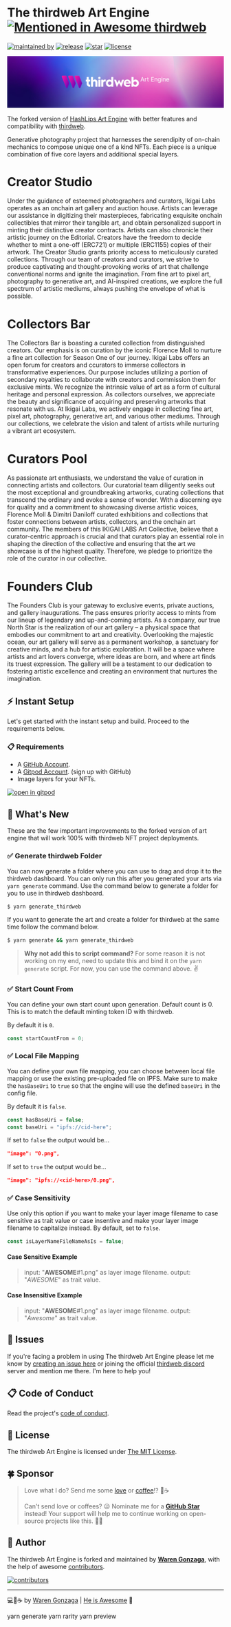 # The thirdweb Art Engine [![Mentioned in Awesome thirdweb](https://awesome.re/mentioned-badge-flat.svg)](https://github.com/warengonzaga/awesome-thirdweb)

[![maintained by](https://img.shields.io/badge/maintained%20by-Waren%20Gonzaga-blue.svg?longCache=true&style=flat-square)](https://github.com/warengonzaga) [![release](https://img.shields.io/github/release/warengonzaga/thirdweb-art-engine.svg?style=flat-square)](https://github.com/warengonzaga/thirdweb-art-engine/releases) [![star](https://img.shields.io/github/stars/warengonzaga/thirdweb-art-engine.svg?style=flat-square)](https://github.com/warengonzaga/thirdweb-art-engine/stargazers) [![license](https://img.shields.io/github/license/warengonzaga/thirdweb-art-engine.svg?style=flat-square)](https://github.com/warengonzaga/thirdweb-art-engine/blob/main/license)

[![repo banner](.github/img/repo_banner.jpg)](https://github.com/warengonzaga/thirdweb-art-engine)

The forked version of [HashLips Art Engine](https://github.com/HashLips/hashlips_art_engine) with better features and compatibility with [thirdweb](https://thirdweb.com).

Generative photography project that harnesses the serendipity of on-chain mechanics to compose unique one of a kind NFTs. Each piece is a unique combination of five core layers and additional special layers.

# Creator Studio

Under the guidance of esteemed photographers and curators, Ikigai Labs operates as an onchain art gallery and auction house. Artists can leverage our assistance in digitizing their masterpieces, fabricating exquisite onchain collectibles that mirror their tangible art, and obtain personalized support in minting their distinctive creator contracts. Artists can also chronicle their artistic journey on the Editorial. Creators have the freedom to decide whether to mint a one-off (ERC721) or multiple (ERC1155) copies of their artwork. The Creator Studio grants priority access to meticulously curated collections. Through our team of creators and curators, we strive to produce captivating and thought-provoking works of art that challenge conventional norms and ignite the imagination. From fine art to pixel art, photography to generative art, and AI-inspired creations, we explore the full spectrum of artistic mediums, always pushing the envelope of what is possible.

# Collectors Bar

The Collectors Bar is boasting a curated collection from distinguished creators. Our emphasis is on curation by the iconic Florence Moll to nurture a fine art collection for Season One of our journey. Ikigai Labs offers an open forum for creators and ccurators to immerse collectors in transformative experiences. Our purpose includes utilizing a portion of secondary royalties to collaborate with creators and commission them for exclusive mints. We recognize the intrinsic value of art as a form of cultural heritage and personal expression. As collectors ourselves, we appreciate the beauty and significance of acquiring and preserving artworks that resonate with us. At Ikigai Labs, we actively engage in collecting fine art, pixel art, photography, generative art, and various other mediums. Through our collections, we celebrate the vision and talent of artists while nurturing a vibrant art ecosystem.

# Curators Pool

As passionate art enthusiasts, we understand the value of curation in connecting artists and collectors. Our curatorial team diligently seeks out the most exceptional and groundbreaking artworks, curating collections that transcend the ordinary and evoke a sense of wonder. With a discerning eye for quality and a commitment to showcasing diverse artistic voices, Florence Moll & Dimitri Daniloff curated exhibitions and collections that foster connections between artists, collectors, and the onchain art community. The members of this IKIGAI LABS Art Collective, believe that a curator-centric approach is crucial and that curators play an essential role in shaping the direction of the collective and ensuring that the art we showcase is of the highest quality. Therefore, we pledge to prioritize the role of the curator in our collective.

# Founders Club

The Founders Club is your gateway to exclusive events, private auctions, and gallery inaugurations. The pass ensures priority access to mints from our lineup of legendary and up-and-coming artists. As a company, our true North Star is the realization of our art gallery – a physical space that embodies our commitment to art and creativity. Overlooking the majestic ocean, our art gallery will serve as a permanent workshop, a sanctuary for creative minds, and a hub for artistic exploration. It will be a space where artists and art lovers converge, where ideas are born, and where art finds its truest expression. The gallery will be a testament to our dedication to fostering artistic excellence and creating an environment that nurtures the imagination.

## ⚡ Instant Setup

Let's get started with the instant setup and build. Proceed to the requirements below.

### 📋 Requirements

- A [GitHub Account](https://github.com/signup).
- A [Gitpod Account](https://gitpod.io). (sign up with GitHub)
- Image layers for your NFTs.

[![open in gitpod](https://gitpod.io/button/open-in-gitpod.svg)](https://gitpod.io/#github.com/warengonzaga/thirdweb-art-engine)

## 🤔 What's New

These are the few important improvements to the forked version of art engine that will work 100% with thirdweb NFT project deployments.

### ✅ Generate thirdweb Folder

You can now generate a folder where you can use to drag and drop it to the thirdweb dashboard. You can only run this after you generated your arts via `yarn generate` command. Use the command below to generate a folder for you to use in thirdweb dashboard.

```bash
$ yarn generate_thirdweb
```

If you want to generate the art and create a folder for thirdweb at the same time follow the command below.

```bash
$ yarn generate && yarn generate_thirdweb
```

> **Why not add this to script command?**
> For some reason it is not working on my end, need to update this and bind it on the `yarn generate` script.
> For now, you can use the command above. ✌️

### ✅ Start Count From

You can define your own start count upon generation. Default count is 0. This is to match the default minting token ID with thirdweb.

By default it is `0`.

```js
const startCountFrom = 0;
```

### ✅ Local File Mapping

You can define your own file mapping, you can choose between local file mapping or use the existing pre-uploaded file on IPFS. Make sure to make the `hasBaseUri` to `true` so that the engine will use the defined `baseUri` in the config file.

By default it is `false`.

```js
const hasBaseUri = false;
const baseUri = "ipfs://cid-here";
```

If set to `false` the output would be...

```json
"image": "0.png",
```

If set to `true` the output would be...

```json
"image": "ipfs://<cid-here>/0.png",
```

### ✅ Case Sensitivity

Use only this option if you want to make your layer image filename to case sensitive as trait value or case insentive and make your layer image filename to capitalize instead. By default, set to `false`.

```js
const isLayerNameFileNameAsIs = false;
```

#### Case Sensitive Example

> input: "**AWESOME**#1.png" as layer image filename.
> output: "_AWESOME_" as trait value.

#### Case Insensitive Example

> input: "**AWESOME**#1.png" as layer image filename.
> output: "_Awesome_" as trait value.

## 🐛 Issues

If you're facing a problem in using The thirdweb Art Engine please let me know by [creating an issue here](https://github.com/warengonzaga/thirdweb-art-engine/issues/new) or joining the official [thirdweb discord](https://discord.gg/thirdweb) server and mention me there. I'm here to help you!

## 📋 Code of Conduct

Read the project's [code of conduct](./code_of_conduct.md).

## 📃 License

The thirdweb Art Engine is licensed under [The MIT License](https://opensource.org/licenses/MIT).

## 🍀 Sponsor

> Love what I do? Send me some [love](https://github.com/sponsors/warengonzaga) or [coffee](https://buymeacoff.ee/warengonzaga)!? 💖☕
>
> Can't send love or coffees? 😥 Nominate me for a **[GitHub Star](https://stars.github.com/nominate)** instead!
> Your support will help me to continue working on open-source projects like this. 🙏😇

## 📝 Author

The thirdweb Art Engine is forked and maintained by **[Waren Gonzaga](https://github.com/warengonzaga)**, with the help of awesome [contributors](https://github.com/warengonzaga/thirdweb-art-engine/graphs/contributors).

[![contributors](https://contrib.rocks/image?repo=warengonzaga/thirdweb-art-engine)](https://github.com/warengonzaga/thirdweb-art-engine/graphs/contributors)

---

💻💖☕ by [Waren Gonzaga](https://warengonzaga.com) | [He is Awesome](https://www.youtube.com/watch?v=HHrxS4diLew&t=44s) 🙏

yarn generate
yarn rarity
yarn preview
